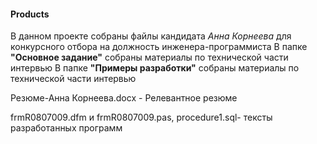 #### Products
  В данном проекте собраны файлы кандидата _Анна Корнеева_ для конкурсного отбора на должность инженера-программиста
    В папке **"Основное задание"** собраны материалы по технической части интервью
    В папке **"Примеры разработки"** собраны материалы по технической части интервью
    
  
 
 
 
 Резюме-Анна Корнеева.docx  - Релевантное резюме
 
 frmR0807009.dfm и frmR0807009.pas, procedure1.sql- тексты разработанных программ
  
